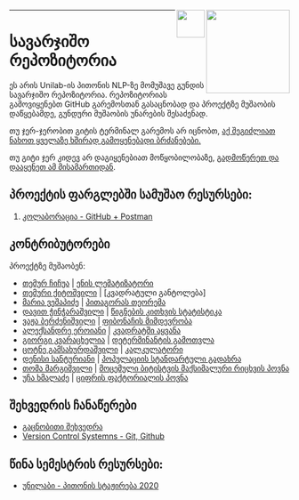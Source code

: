 [<img align="right" width="150" src="https://edit.blog.postman.com/wp-content/uploads/2015/08/postman-logo-drawing-board.png">](https://app.getpostman.com/join-team?invite_code=228750e0833aa112b3caf527822d8574) 

[<img align="right" width="50" src="https://blog.logomyway.com/wp-content/uploads/2020/12/discord-mascot.png">](https://discord.gg/XzkGEcC3)

---

# სავარჯიშო რეპოზიტორია

ეს არის Unilab-ის პითონის NLP-ზე მომუშავე გუნდის სავარჯიშო რეპოზიტორია. რეპოზიტორიას გამოვიყენებთ GitHub გარემოსთან გასაცნობად და პროექტზე მუშაობის დაწყებამდე, გუნდური მუშაობის უნარების შესაძენად.

თუ ჯერ-ჯერობით გიტის ტერმინალ გარემოს არ იცნობთ, [აქ შეგიძლიათ ნახოთ ყველაზე ხშირად გამოყენებადი ბრძანებები.](https://education.github.com/git-cheat-sheet-education.pdf)

თუ გიტი ჯერ კიდევ არ დაგიყენებიათ მოწყობილობაზე, [გადმოწერეთ და დააყენეთ ამ მისამართიდან](https://help.github.com/articles/set-up-git/).

## პროექტის ფარგლებში სამუშაო რესურსები:

1. [კოლაბორაცია - GitHub + Postman](/Chapter1_Contribution)

## კონტრიბუტორები

პროექტზე მუშაობენ:

- [თემურ ჩიჩუა](https://github.com/temurchichua) | [ენის ლემატიზატორი](/Chapter1_Contribution/temur_chichua/readme.md)
- [თემური ქიტოშვილი](https://github.com/TemuriKitoshvili) | [კვადრატული განტოლება]
- [მარია ვეშაპიძე](https://github.com/Maria-555) | [პითაგორას თეორემა](https://github.com/Maria-555/calculator.git)
- [დავით ჭინჭარაშვილი](https://github.com/davidunilab) | [წიგნების კითხვის სტატისტიკა](https://github.com/davidunilab/davaleba1)
- [ვაჟა ბერძენიშვილი](https://github.com/vazhaberdzenishvili) | [ფიბონაჩის მიმდევრობა](https://github.com/vazhaberdzenishvili/Fibonaccy_seq_calculator)
- [ალექსანდრე ეროიანი](https://github.com/sun-dro) | [კვადრატში აყვანა](https://github.com/sun-dro/intern-math-function)
- [გიორგი კვარაცხელია](https://github.com/RegiusPythonidae) | [დეტერმინანტის გამოთვლა](https://github.com/RegiusPythonidae/determinant_calculator)
- [ცოტნე გამსახურდაშვილი](https://github.com/tsgams) | [კალკულატორი](https://github.com/tsgams/Calculator)
- [დენისი სანტურიანი](https://github.com/Denissant) | [პოპულაციის სტანდარტული გადახრა](https://github.com/Denissant/std_dev_demo)
- [თომა მარგიშვილი](https://github.com/hgresa) | [მოცემული ბიტისტვის მაქსიმალური რიცხვის პოვნა](https://github.com/hgresa/uniLab)
- [უჩა ხმალაძე](https://github.com/Kastagnus/) | [ციფრის ფაქტორიალის პოვნა](https://github.com/Kastagnus/Calculator)


## შეხვედრის ჩანაწერები

- [გაცნობითი შეხვედრა](https://drive.google.com/file/d/1LW7pG4h77FelpchC8Okyi8hhdSsy88ZF/view?usp=sharing)
- [Version Control Systemns - Git, Github](https://drive.google.com/file/d/1F1hf9_UOwahi30LBgOYqkQqD2r7kCBk9/view?usp=sharing)


## წინა სემესტრის რესურსები:

- [უნილაბი - პითონის სტაჟირება 2020](https://github.com/temurchichua/UnilabPythonDevelopment)
